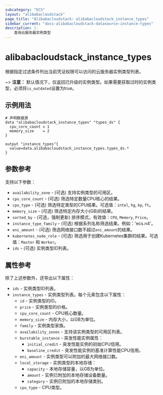 ```yaml
---
subcategory: "ECS"
layout: "alibabacloudstack"
page_title: "Alibabacloudstack: alibabacloudstack_instance_types"
sidebar_current: "docs-alibabacloudstack-datasource-instance-types"
description: |-
    查询云服务器实例类型
---
```


# alibabacloudstack_instance_types

根据指定过滤条件列出当前凭证权限可以访问的云服务器实例类型列表。

~> **注意：** 默认情况下，仅返回已升级的实例类型。如果需要获取过时的实例类型，必须将`is_outdated`设置为true。

## 示例用法

```
# 声明数据源
data "alibabacloudstack_instance_types" "types_ds" {
  cpu_core_count = 1
  memory_size    = 2
}

output "instance_types"{
  value=data.alibabacloudstack_instance_types.types_ds.*
}
```

## 参数参考

支持以下参数：

* `availability_zone` - (可选) 支持实例类型的可用区。
* `cpu_core_count` - (可选) 筛选特定数量CPU核心的结果。
* `cpu_type` - (可选) 筛选特定类型的CPU结果。可选值：`intel`, `hg`, `kp`, `ft`。
* `memory_size` - (可选) 筛选特定内存大小(GB)的结果。
* `sorted_by` - (可选，强制更新) 排序模式，有效值：`CPU`, `Memory`, `Price`。
* `instance_type_family` - (可选) 根据系列名称筛选结果。例如：'ecs.n4'。
* `eni_amount` - (可选) 筛选网络接口数不超过`eni_amount`的结果。
* `kubernetes_node_role` - (可选) 筛选用于创建Kubernetes集群的结果。可选值：`Master` 和 `Worker`。
* `ids` - (可选) 实例类型ID列表。

## 属性参考

除了上述参数外，还导出以下属性：

* `ids` - 实例类型ID列表。
* `instance_types` - 实例类型列表。每个元素包含以下属性：
  * `id` - 实例类型的ID。
  * `price` - 实例类型的价格。
  * `cpu_core_count` - CPU核心数量。
  * `memory_size` - 内存大小，以GB为单位。
  * `family` - 实例类型家族。
  * `availability_zones` - 支持该实例类型的可用区列表。
  * `burstable_instance` - 突发性能实例属性：
    * `initial_credit` - 突发性能实例的初始CPU信用。
    * `baseline_credit` - 突发性能实例的基准计算性能CPU信用。
  * `eni_amount` - 实例类型可以附加的最大网络接口数。
  * `local_storage` - 实例类型的本地存储：
    * `capacity` - 本地存储容量，以GB为单位。
    * `amount` - 实例已附加的本地存储设备数量。
    * `category` - 实例已附加的本地存储类别。
  * `cpu_type` - CPU类型。